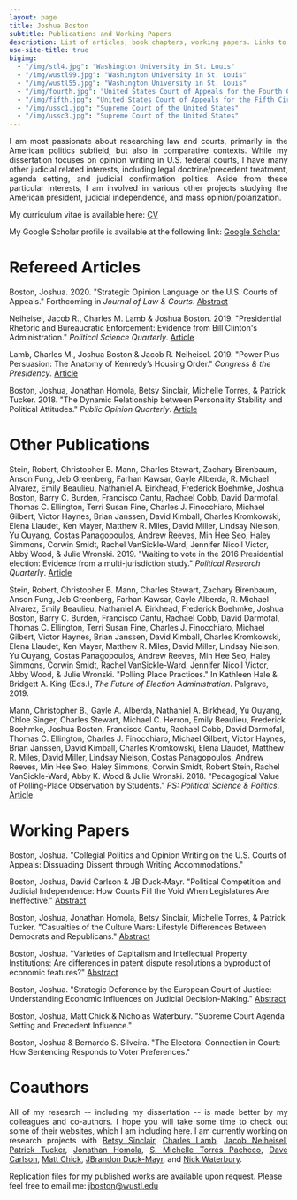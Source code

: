 ```yaml
---
layout: page
title: Joshua Boston
subtitle: Publications and Working Papers
description: List of articles, book chapters, working papers. Links to abstracts and Google Scholar.
use-site-title: true
bigimg:
  - "/img/stl4.jpg": "Washington University in St. Louis"
  - "/img/wustl99.jpg": "Washington University in St. Louis"
  - "/img/wustl55.jpg": "Washington University in St. Louis"
  - "/img/fourth.jpg": "United States Court of Appeals for the Fourth Circuit"
  - "/img/fifth.jpg": "United States Court of Appeals for the Fifth Circuit"
  - "/img/ussc1.jpg": "Supreme Court of the United States"
  - "/img/ussc3.jpg": "Supreme Court of the United States"
---
```


<p align="justify">I am most passionate about researching law and courts, primarily in the American politics subfield, but also in comparative contexts. While my dissertation focuses on opinion writing in U.S. federal courts, I have many other judicial related interests, including legal doctrine/precedent treatment, agenda setting, and judicial confirmation politics. Aside from these particular interests, I am involved in various other projects studying the American president, judicial independence, and mass opinion/polarization.</p>


<p>My curriculum vitae is available here: <a href="https://www.dropbox.com/s/y3rww8fhkll662o/JBoston_cv_Aug2018.pdf?dl=0" target="_blank">CV</a></p>

<p>My Google Scholar profile is available at the following link: <a href="https://scholar.google.com/citations?user=hKBsYfwAAAAJ&hl" target="_blank">Google Scholar</a></p>

# Refereed Articles

Boston, Joshua. 2020. "Strategic Opinion Language on the U.S. Courts of Appeals." Forthcoming in *Journal of Law & Courts*. [Abstract](http://www.joshuaboston.com/abstracts/#complexity)

Neiheisel, Jacob R., Charles M. Lamb & Joshua Boston. 2019. "Presidential Rhetoric and Bureaucratic Enforcement: Evidence from Bill Clinton's Administration." *Political Science Quarterly*.  <a href="https://onlinelibrary.wiley.com/doi/full/10.1002/polq.12901" target="_blank">Article</a>

Lamb, Charles M., Joshua Boston & Jacob R. Neiheisel. 2019. "Power Plus Persuasion: The Anatomy of Kennedy’s Housing Order." <i>Congress & the Presidency</i>. <a href="https://www.tandfonline.com/doi/full/10.1080/07343469.2018.1539533" target="_blank">Article</a>

Boston, Joshua, Jonathan Homola, Betsy Sinclair, Michelle Torres, & Patrick Tucker. 2018. "The Dynamic Relationship between Personality Stability and Political Attitudes." <i>Public Opinion Quarterly</i>. <a href="https://academic.oup.com/poq/advance-article-abstract/doi/10.1093/poq/nfy001/4955833" target="_blank">Article</a>

# Other Publications

Stein, Robert, Christopher B. Mann, Charles Stewart, Zachary Birenbaum, Anson Fung, Jeb Greenberg, Farhan Kawsar, Gayle Alberda, R. Michael Alvarez, Emily Beaulieu, Nathaniel A. Birkhead, Frederick Boehmke, Joshua Boston, Barry C. Burden, Francisco Cantu, Rachael Cobb, David Darmofal, Thomas C. Ellington, Terri Susan Fine, Charles J. Finocchiaro, Michael Gilbert, Victor Haynes, Brian Janssen, David Kimball, Charles Kromkowski, Elena Llaudet, Ken Mayer, Matthew R. Miles, David Miller, Lindsay Nielson, Yu Ouyang, Costas Panagopoulos, Andrew Reeves, Min Hee Seo, Haley Simmons, Corwin Smidt, Rachel VanSickle-Ward, Jennifer Nicoll Victor, Abby Wood, & Julie Wronski. 2019. "Waiting to vote in the 2016 Presidential election: Evidence from a multi-jurisdiction study." <i>Political Research Quarterly</i>. <a href="https://journals.sagepub.com/doi/full/10.1177/1065912919832374" target="_blank">Article</a>

Stein, Robert, Christopher B. Mann, Charles Stewart, Zachary Birenbaum, Anson Fung, Jeb Greenberg, Farhan Kawsar, Gayle Alberda, R. Michael Alvarez, Emily Beaulieu, Nathaniel A. Birkhead, Frederick Boehmke, Joshua Boston, Barry C. Burden, Francisco Cantu, Rachael Cobb, David Darmofal, Thomas C. Ellington, Terri Susan Fine, Charles J. Finocchiaro, Michael Gilbert, Victor Haynes, Brian Janssen, David Kimball, Charles Kromkowski, Elena Llaudet, Ken Mayer, Matthew R. Miles, David Miller, Lindsay Nielson, Yu Ouyang, Costas Panagopoulos, Andrew Reeves, Min Hee Seo, Haley Simmons, Corwin Smidt, Rachel VanSickle-Ward, Jennifer Nicoll Victor, Abby Wood, & Julie Wronski. "Polling Place Practices." In Kathleen Hale & Bridgett A. King (Eds.), <i>The Future of Election Administration</i>. Palgrave, 2019.

Mann, Christopher B., Gayle A. Alberda, Nathaniel A. Birkhead, Yu Ouyang, Chloe Singer, Charles Stewart, Michael C. Herron, Emily Beaulieu, Frederick Boehmke, Joshua Boston, Francisco Cantu, Rachael Cobb, David Darmofal, Thomas C. Ellington, Charles J. Finocchiaro, Michael Gilbert, Victor Haynes, Brian Janssen, David Kimball, Charles Kromkowski, Elena Llaudet, Matthew R. Miles, David Miller, Lindsay Nielson, Costas Panagopoulos, Andrew Reeves, Min Hee Seo, Haley Simmons, Corwin Smidt, Robert Stein, Rachel VanSickle-Ward, Abby K. Wood & Julie Wronski. 2018. "Pedagogical Value of Polling-Place Observation by Students." <i>PS: Political Science & Politics</i>. <a href="https://doi.org/10.1017/S1049096518000550" target="_blank">Article</a>

# Working Papers

Boston, Joshua. "Collegial Politics and Opinion Writing on the U.S. Courts of Appeals: Dissuading Dissent through Writing Accommodations."

Boston, Joshua, David Carlson & JB Duck-Mayr. "Political Competition and Judicial Independence: How Courts Fill the Void When Legislatures Are Ineffective." [Abstract](http://www.joshuaboston.com/abstracts/#independence)

Boston, Joshua, Jonathan Homola, Betsy Sinclair, Michelle Torres, & Patrick Tucker. "Casualties of the Culture Wars: Lifestyle Differences Between Democrats and Republicans." [Abstract](http://www.joshuaboston.com/abstracts/#lifestyles)

Boston, Joshua. "Varieties of Capitalism and Intellectual Property Institutions: Are differences in patent dispute resolutions a byproduct of economic features?" [Abstract](http://www.joshuaboston.com/abstracts/#patent)

Boston, Joshua. "Strategic Deference by the European Court of Justice: Understanding Economic Influences on Judicial Decision-Making." [Abstract](http://www.joshuaboston.com/abstracts/#deference)

Boston, Joshua, Matt Chick & Nicholas Waterbury. "Supreme Court Agenda Setting and Precedent Influence."

Boston, Joshua & Bernardo S. Silveira. "The Electoral Connection in Court: How Sentencing Responds to Voter Preferences."

# Coauthors

<p align="justify">All of my research -- including my dissertation -- is made better by my colleagues and co-authors. I hope you will take some time to check out some of their websites, which I am including here. I am currently working on research projects with <a href="https://pages.wustl.edu/betsysinclair" target="_blank">Betsy Sinclair</a>, <a href="http://polsci.buffalo.edu/facultystaff/lamb/" target="_blank">Charles Lamb</a>, <a href="http://polsci.buffalo.edu/facultystaff/neiheisel/" target="_blank">Jacob Neiheisel</a>, <a href="http://www.patricktucker.org/" target="_blank">Patrick Tucker</a>, <a href="http://jhomola.com/" target="_blank">Jonathan Homola</a>, <a href="http://smtorres.org/" target="_blank">S. Michelle Torres Pacheco</a>, <a href="https://sites.wustl.edu/davidcarlson/" target="_blank">Dave Carlson</a>, <a href="https://graduate.artsci.wustl.edu/mattchick" target="_blank">Matt Chick</a>, <a href="http://jbduckmayr.com/" target="_blank">JBrandon Duck-Mayr</a>, and <a href="https://polisci.wustl.edu/faculty/nicholas-waterbury" target="_blank">Nick Waterbury</a>.</p>

<p>Replication files for my published works are available upon request. Please feel free to email me: <a href="mailto:jboston@wustl.edu" target="_blank">jboston@wustl.edu</a></p>
